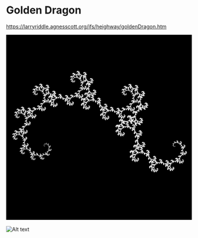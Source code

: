# Golden Dragon
https://larryriddle.agnesscott.org/ifs/heighway/goldenDragon.htm

![Alt text](images/dragon.jpg?raw=true "Dragon Curve")

![Alt text](images/ragon2.jpg?raw=true "Double Mirrored Dragon Curve")
